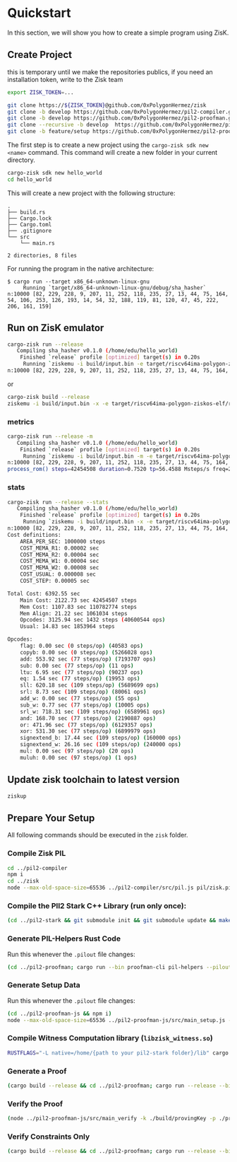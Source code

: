 # Quickstart

In this section, we will show you how to create a simple program using ZisK.

## Create Project

<div class="warning">

this is temporary until we make the repositories publics, if you need an installation token, write to the Zisk team
```bash
export ZISK_TOKEN=...
```
```bash
git clone https://${ZISK_TOKEN}@github.com/0xPolygonHermez/zisk
git clone -b develop https://github.com/0xPolygonHermez/pil2-compiler.git
git clone -b develop https://github.com/0xPolygonHermez/pil2-proofman.git
git clone --recursive -b develop  https://github.com/0xPolygonHermez/pil2-stark.git
git clone -b feature/setup https://github.com/0xPolygonHermez/pil2-proofman-js
```
</div>

The first step is to create a new project using the `cargo-zisk sdk new <name>` command. This command will create a new folder in your current directory.

```bash
cargo-zisk sdk new hello_world
cd hello_world
```

This will create a new project with the following structure:

```
.
├── build.rs
├── Cargo.lock
├── Cargo.toml
├── .gitignore
└── src
    └── main.rs

2 directories, 8 files
```

For running the program in the native architecture:
```
$ cargo run --target x86_64-unknown-linux-gnu
     Running `target/x86_64-unknown-linux-gnu/debug/sha_hasher`
n:10000 [82, 229, 228, 9, 207, 11, 252, 118, 235, 27, 13, 44, 75, 164, 54, 106, 253, 126, 193, 14, 54, 32, 188, 119, 81, 120, 47, 45, 222, 206, 161, 159]
```

## Run on ZisK emulator

```bash
cargo-zisk run --release
   Compiling sha_hasher v0.1.0 (/home/edu/hello_world)
    Finished `release` profile [optimized] target(s) in 0.20s
     Running `ziskemu -i build/input.bin -e target/riscv64ima-polygon-ziskos-elf/release/sha_hasher`
n:10000 [82, 229, 228, 9, 207, 11, 252, 118, 235, 27, 13, 44, 75, 164, 54, 106, 253, 126, 193, 14, 54, 32, 188, 119, 81, 120, 47, 45, 222, 206, 161, 159]
```
or  
```bash
cargo-zisk build --release
ziskemu -i build/input.bin -x -e target/riscv64ima-polygon-ziskos-elf/release/sha_hasher
```
### metrics
```bash
cargo-zisk run --release -m
   Compiling sha_hasher v0.1.0 (/home/edu/hello_world)
    Finished `release` profile [optimized] target(s) in 0.20s
     Running `ziskemu -i build/input.bin -m -e target/riscv64ima-polygon-ziskos-elf/release/sha_hasher`
n:10000 [82, 229, 228, 9, 207, 11, 252, 118, 235, 27, 13, 44, 75, 164, 54, 106, 253, 126, 193, 14, 54, 32, 188, 119, 81, 120, 47, 45, 222, 206, 161, 159]
process_rom() steps=42454508 duration=0.7520 tp=56.4588 Msteps/s freq=2874.0000 50.9043 clocks/step
```

### stats
```bash
cargo-zisk run --release --stats
   Compiling sha_hasher v0.1.0 (/home/edu/hello_world)
    Finished `release` profile [optimized] target(s) in 0.20s
     Running `ziskemu -i build/input.bin -x -e target/riscv64ima-polygon-ziskos-elf/release/sha_hasher`
n:10000 [82, 229, 228, 9, 207, 11, 252, 118, 235, 27, 13, 44, 75, 164, 54, 106, 253, 126, 193, 14, 54, 32, 188, 119, 81, 120, 47, 45, 222, 206, 161, 159]
Cost definitions:
    AREA_PER_SEC: 1000000 steps
    COST_MEMA_R1: 0.00002 sec
    COST_MEMA_R2: 0.00004 sec
    COST_MEMA_W1: 0.00004 sec
    COST_MEMA_W2: 0.00008 sec
    COST_USUAL: 0.000008 sec
    COST_STEP: 0.00005 sec

Total Cost: 6392.55 sec
    Main Cost: 2122.73 sec 42454507 steps
    Mem Cost: 1107.83 sec 110782774 steps
    Mem Align: 21.22 sec 1061034 steps
    Opcodes: 3125.94 sec 1432 steps (40600544 ops)
    Usual: 14.83 sec 1853964 steps

Opcodes:
    flag: 0.00 sec (0 steps/op) (40583 ops)
    copyb: 0.00 sec (0 steps/op) (5266028 ops)
    add: 553.92 sec (77 steps/op) (7193707 ops)
    sub: 0.00 sec (77 steps/op) (11 ops)
    ltu: 6.95 sec (77 steps/op) (90237 ops)
    eq: 1.54 sec (77 steps/op) (19953 ops)
    sll: 620.18 sec (109 steps/op) (5689699 ops)
    srl: 8.73 sec (109 steps/op) (80061 ops)
    add_w: 0.00 sec (77 steps/op) (55 ops)
    sub_w: 0.77 sec (77 steps/op) (10005 ops)
    srl_w: 718.31 sec (109 steps/op) (6589961 ops)
    and: 168.70 sec (77 steps/op) (2190887 ops)
    or: 471.96 sec (77 steps/op) (6129357 ops)
    xor: 531.30 sec (77 steps/op) (6899979 ops)
    signextend_b: 17.44 sec (109 steps/op) (160000 ops)
    signextend_w: 26.16 sec (109 steps/op) (240000 ops)
    mul: 0.00 sec (97 steps/op) (20 ops)
    muluh: 0.00 sec (97 steps/op) (1 ops)
```

## Update zisk toolchain to latest version

```bash
ziskup
```

## Prepare Your Setup

All following commands should be executed in the `zisk` folder.

### Compile Zisk PIL

```bash
cd ../pil2-compiler
npm i
cd ../zisk
node --max-old-space-size=65536 ../pil2-compiler/src/pil.js pil/zisk.pil -I pil,../pil2-proofman/pil2-components/lib/std/pil,state-machines -o pil/zisk.pilout
```

### Compile the PIl2 Stark C++ Library (run only once):
```bash
(cd ../pil2-stark && git submodule init && git submodule update && make clean && make -j starks_lib && make -j bctree)
```

### Generate PIL-Helpers Rust Code
Run this whenever the `.pilout` file changes:

```bash
(cd ../pil2-proofman; cargo run --bin proofman-cli pil-helpers --pilout ../zisk/pil/zisk.pilout --path ../zisk/pil/src/ -o)
```

### Generate Setup Data
Run this whenever the `.pilout` file changes:

```bash
(cd ../pil2-proofman-js && npm i)
node --max-old-space-size=65536 ../pil2-proofman-js/src/main_setup.js -a pil/zisk.pilout -b build -t ../pil2-stark/build/bctree
```

### Compile Witness Computation library (`libzisk_witness.so`)
```bash
RUSTFLAGS="-L native=/home/{path to your pil2-stark folder}/lib" cargo build --release
```

### Generate a Proof
```bash
(cargo build --release && cd ../pil2-proofman; cargo run --release --bin proofman-cli prove --witness-lib ../zisk/target/release/libzisk_witness.so --rom ../hello_world/target/riscv64ima-polygon-ziskos-elf/release/sha_hasher.elf -i ../hello_world/build/input.bin --proving-key ../zisk/build/provingKey --output-dir ../zisk/proofs -d -v)
```

### Verify the Proof
```bash
(node ../pil2-proofman-js/src/main_verify -k ./build/provingKey -p ./proofs)
```

### Verify Constraints Only
```bash
(cargo build --release && cd ../pil2-proofman; cargo run --release --bin proofman-cli verify-constraints --witness-lib ../zisk/target/release/libzisk_witness.so --rom ../hello_world/target/riscv64ima-polygon-ziskos-elf/release/sha_hasher.elf -i ../hello_world/build/input.bin --proving-key ../zisk/build/provingKey)
```